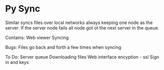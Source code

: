 Py Sync
======

Similar syncs files over local networks always keeping one node as the server.
If the server node fails all node got ot the next server in the queue.

Contains:
  Web viewer
  Syncing

Bugs:
  Files go back and forth a few times when syncing

To Do:
  Server queue
  Downloading files
  Web interface encyption - ssl
  Sign in and keys
